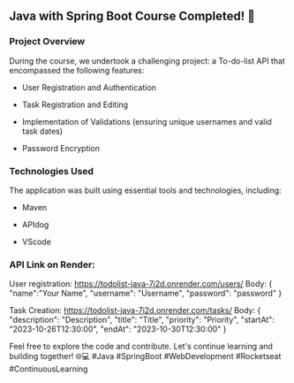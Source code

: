 ## Java with Spring Boot Course Completed! 🚀

### Project Overview
During the course, we undertook a challenging project: a To-do-list API that encompassed the following features:

 - User Registration and Authentication

- Task Registration and Editing

- Implementation of Validations (ensuring unique usernames and valid task dates)

- Password Encryption

### Technologies Used
The application was built using essential tools and technologies, including:

- Maven

- APIdog

- VScode

### API Link on Render: 

User registration: https://todolist-java-7i2d.onrender.com/users/
Body: 
{
    "name":"Your Name",
    "username": "Username",
    "password": "password"
}

Task Creation: https://todolist-java-7i2d.onrender.com/tasks/
Body:
{
    "description": "Description",
    "title": "Title",
    "priority": "Priority",
    "startAt": "2023-10-26T12:30:00",
    "endAt": "2023-10-30T12:30:00"
}

Feel free to explore the code and contribute. Let's continue learning and building together! 🌐💻 #Java #SpringBoot #WebDevelopment #Rocketseat #ContinuousLearning

